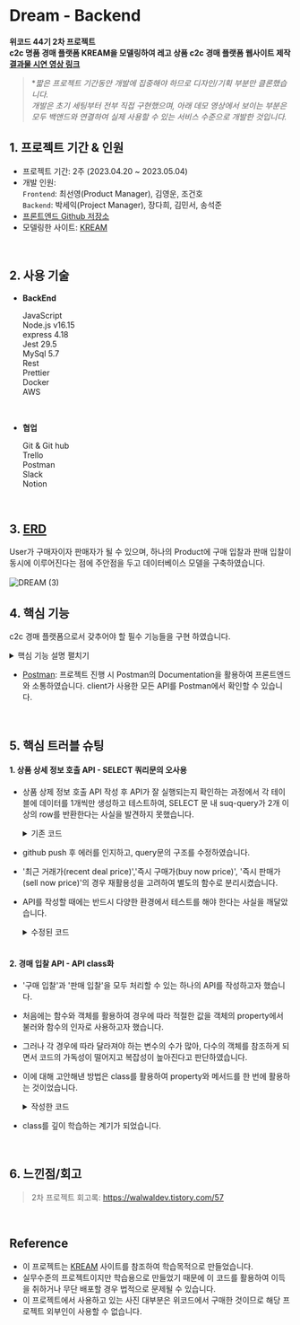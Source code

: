 # Dream - Backend

**위코드 44기 2차 프로젝트 <br>
c2c 명품 경매 플랫폼 KREAM을 모델링하여 레고 상품 c2c 경매 플랫폼 웹사이트 제작<br>
[결과물 시연 영상 링크](https://www.youtube.com/watch?v=UFuS91VcVp8)**

> **짧은 프로젝트 기간동안 개발에 집중해야 하므로 디자인/기획 부분만 클론했습니다.<br>
개발은 초기 세팅부터 전부 직접 구현했으며, 아래 데모 영상에서 보이는 부분은 모두 백앤드와 연결하여 실제 사용할 수 있는 서비스 수준으로 개발한 것입니다.*


## 1. 프로젝트 기간 & 인원
* 프로젝트 기간: 2주 (2023.04.20 ~ 2023.05.04)   
* 개발 인원:  
  `Frontend`: 최선영(Product Manager), 김영운, 조건호 <br>
  `Backend`: 박세익(Project Manager), 장다희, 김민서, 송석준 <br>
* [프론트엔드 Github 저장소](https://github.com/wecode-bootcamp-korea/44-2nd-Dream-frontend)
* 모델링한 사이트: [KREAM](https://kream.co.kr/)

<br>


## 2. 사용 기술

* **BackEnd** <br>

   JavaScript <br>
   Node.js v16.15 <br>
   express 4.18 <br>
   Jest 29.5 <br>
   MySql 5.7 <br>
   Rest <br>
   Prettier <br>
   Docker <br>
   AWS <br>
 
<br>

* **협업** <br>

  Git & Git hub <br>
  Trello <br>
  Postman <br>
  Slack <br>
  Notion <br>

<br>


 ## 3. [ERD](https://dbdiagram.io/d/64426bdf6b31947051f9b394)
 User가 구매자이자 판매자가 될 수 있으며, 하나의 Product에 구매 입찰과 판매 입찰이 동시에 이루어진다는 점에 주안점을 두고 데이터베이스 모델을 구축하였습니다. <br><br>
![DREAM (3)](https://github.com/wecode-bootcamp-korea/44-2nd-Dream-backend/assets/120387100/b18561e6-0888-4aaa-8eaa-452122d73e11)

 
 ## 4. 핵심 기능
 
 c2c 경매 플랫폼으로서 갖추어야 할 필수 기능들을 구현 하였습니다.
 
<details>
<summary>핵심 기능 설명 펼치기</summary>
<div markdown="1">
 
<br>
  
 **1. 회원가입/로그인(Kakao Social Login)** 📌[코드 확인](https://github.com/walwald/44-2nd-Dream-backend/blob/669cc7d2ba9331583cc76f30c1f8cf3e2cda6e40/API/services/userService.js#L6)
 - KaKao에서 제공하는 API를 활용하여 user 회원 가입, 로그인 기능을 구현했습니다.
 
 <br>
 
**2. 상품 리스트 (필터/정렬)** 📌[코드 확인](https://github.com/walwald/44-2nd-Dream-backend/blob/669cc7d2ba9331583cc76f30c1f8cf3e2cda6e40/API/models/productDao.js#L57)
  
- query parameter로 필터 및 정렬 조건을 전달 받아, 그에 따라 상품 리스트를 응답하는 API입니다.
- 좋아요 많은 순, 즉시 구매가 순, 즉시 판매가 순, 리뷰 순, 프리미엄 가격 순으로 정렬이 가능합니다.
- 상품 카테고리, 사용 연령, 난이도로 필터 가능합니다.

<br>

**3. 상품 상세 정보** 📌[코드 확인](https://github.com/walwald/44-2nd-Dream-backend/blob/669cc7d2ba9331583cc76f30c1f8cf3e2cda6e40/API/services/productService.js#L5)

- path parameter로 productId를 전달 받아, 해당하는 product의 상세 정보를 응답하는 API입니다.
- 상품명, 모델넘버, 카테고리, 좋아요 수 등 기본 정보 뿐만 아니라, 즉시 구매가, 즉시 판매가, 최근 거래가, 프리미엄 퍼센트 등의 경매가 관련 데이터도 함께 전달합니다.
- `즉시 구매가`는 판매 입찰된 금액 중 가장 낮은 금액, `즉시 판매가`는 구매 입찰된 금액 중 가장 높은 금액, `최근 거래가`는 체결 거래 중 가장 최신 거래의 거래 성사 가격입니다.
- `프리미엄 퍼센트`는 상품 발매가와 최근 거래가의 비율로 계산됩니다.

<br>

**4. 입찰** 📌[코드 확인](https://github.com/walwald/44-2nd-Dream-backend/blob/a51ad73eea353c5395936e41337ced2c525ba9d9/API/models/bidDao.js#L126)

- `상품 productId`, `구매/판매 중 해당하는 입찰 유형`, `입찰 금액`, `입찰 마감 기한`을 request의 body로 전달받아 입찰 내역이 기록되는 API입니다.
- `구매 입찰`, `즉시 구매`, `판매 입찰`, `즉시 판매` 네 가지 경우에 모두 사용할 수 있습니다.
- userId는 token의 payload에 저장된 정보를 이용합니다.
- 입찰 금액에 따라 즉시 거래가 성사 될 수 있습니다.
- 즉시 거래가 성사되는 경우, transaction을 사용하여 `거래 건 생성`, `입찰 상태를 낙찰로 변경`, `거래 상대방의 입찰 내역도 낙찰 상태로 변경` 등의 처리가 동시에 이루어지도록 했습니다.
- 해당 user와 상품에 대해 기존 입찰 내역이 존재할 경우 '금액' 혹은 '입찰 기한'이 변경되도록 하여, 입찰 건 생성 외에도 입찰 내역 업데이트에 본 API가 사용될 수 있습니다.
<br>
 
**5. 입찰 상세 내역 조회** 📌[코드 확인](https://github.com/walwald/44-2nd-Dream-backend/blob/a51ad73eea353c5395936e41337ced2c525ba9d9/API/services/bidService.js#L36)

- 입찰 금액 및 기한 입력 후 이어지는 개인 정보 입력 페이지에서 입찰 내역 확인을 위한 입찰 상세 정보 조회 API입니다.
- path parameter로 상품의 productId를, query parameter로 구매/판매 등의 입찰 유형을 전달 받습니다. userId는 token의 payload에 저장된 정보를 이용합니다.
- 거래 성사 여부에 따라 dealId(거래 Id)와 dealNumber(고유 거래 번호) 전달 여부가 달라집니다. 거래가 성사되지 않고 입찰만 완료된 경우 두 값을 null로 전달합니다.
- 상품에 대한 기본 정보와, 입찰 건의 Id, 입찰 금액, 입찰 기한, 수수료 금액 등을 전달합니다.
 
 
 <br>

 **6. 누적 입찰 내역 조회** 📌[코드 확인](https://github.com/walwald/44-2nd-Dream-backend/blob/4de7048200206a9cf5147989b6d377b1936fae4a/API/services/bidService.js#L6)

  - 상품별 누적 입찰 정보를 전달하여, 상세 페이지에서 그래프로 표현될 수 있도록 했습니다.
  
  <br>
  
 **7. 상품 검색** 📌[코드 확인](https://github.com/walwald/44-2nd-Dream-backend/blob/a6898307b9601db0e41209f16a1fce26dc5efea4/API/models/searchDao.js#L4)
 
 - keyword에 상품명 또는 basic, building, movie, car 등의 카테고리 명 기입 시 검색됩니다.
 
  <br>
  
 **8. 인기 검색어**
 - 누적 인기검색어를 조회하는 API입니다.
 - 검색 시 키워드별 검색량이 누적됩니다. 📌[코드 확인](https://github.com/walwald/44-2nd-Dream-backend/blob/a6898307b9601db0e41209f16a1fce26dc5efea4/API/models/searchDao.js#L32)
 - 검색어 데이터를 역대 검색량 순으로 정렬하여 상위 10개의 검색어를 응답합니다. 📌[코드 확인](https://github.com/walwald/44-2nd-Dream-backend/blob/a6898307b9601db0e41209f16a1fce26dc5efea4/API/models/searchDao.js#L48)

  <br>
  
**9. 관심상품 등록/삭제** 📌[코드 확인](https://github.com/walwald/44-2nd-Dream-backend/blob/a6898307b9601db0e41209f16a1fce26dc5efea4/API/services/likeService.js#L3)
- path parameter로 productId를 받아 해당 유저의 관심상품으로 등록합니다.
- 동일한 product와 동일한 user에 대해 API가 재실행될 경우 관심상품에서 삭제합니다.
  
  <br>

 **10. 리뷰 CRUD**
 
 - **생성:** multer-3와 multer를 이용하여 서버 측에서 AWS의 S3에 사진을 올려 사진 리뷰 게시가 가능하도록 했습니다. 📌[코드 확인](https://github.com/walwald/44-2nd-Dream-backend/blob/a6898307b9601db0e41209f16a1fce26dc5efea4/API/routes/reviewRouter.js#L9)
 - **조회:** 리뷰 조회 시 productId를 사용하여 데이터베이스에서 제품에 대한 리뷰를 검색합니다. users 및 review_images 테이블과 LEFT JOIN 하여 데이터를 반환합니다. 📌[코드 확인](https://github.com/walwald/44-2nd-Dream-backend/blob/a6898307b9601db0e41209f16a1fce26dc5efea4/API/models/reviewDao.js#L5)
 - **수정:** 유효한 reviewId인지 확인 후 리뷰가 수정되도록 했습니다. 📌[코드 확인](https://github.com/walwald/44-2nd-Dream-backend/blob/a6898307b9601db0e41209f16a1fce26dc5efea4/API/services/reviewService.js#L24)
 - **삭제:** 리뷰와 리뷰 이미지 삭제에 대해 transaction 처리 하였습니다. 📌[코드 확인](https://github.com/walwald/44-2nd-Dream-backend/blob/a6898307b9601db0e41209f16a1fce26dc5efea4/API/models/reviewDao.js#L64)

  <br>
  
  **11. 결제/정산 완료 상태 업데이트** 📌코드 확인 - [판매](https://github.com/walwald/44-2nd-Dream-backend/blob/a6898307b9601db0e41209f16a1fce26dc5efea4/API/models/paymentDao.js#L100), [구매](https://github.com/walwald/44-2nd-Dream-backend/blob/a6898307b9601db0e41209f16a1fce26dc5efea4/API/models/paymentDao.js#L169)
  - 즉시 구매 후 client가 결제 완료 요청을 보내면, 거래 상태를 `결제 완료`로 업데이트합니다. 
  - 즉시 판매가 체결되면 구매자의 `결제 대기`로 상태를 업데이트 합니다.
  
<br>
  
  </div>
</details>

- [Postman](https://documenter.getpostman.com/view/26858291/2s93eWzskR): 프로젝트 진행 시 Postman의 Documentation을 활용하여 프론트엔드와 소통하였습니다.
client가 사용한 모든 API를 Postman에서 확인할 수 있습니다.

<br>

 ## 5. 핵심 트러블 슈팅
 #### 1. 상품 상세 정보 호출 API - SELECT 쿼리문의 오사용
 - 상품 상제 정보 호출 API 작성 후 API가 잘 실행되는지 확인하는 과정에서 각 테이블에 데이터를 1개씩만 생성하고 테스트하여, SELECT 문 내 suq-query가 2개 이상의 row를 반환한다는 사실을 발견하지 못했습니다.
 
    <details>
    <summary>기존 코드</summary>
    <div markdown="1">

    ```JavaScript
    //API/models/productDao.js
    const productDetail = async (productId) => {
      try {
        const [productDetail] = await appDataSource.query(
          `
            SELECT 
                p.name productName,
                p.model_number modelNumber,
                c.name categoryName,
                p.original_price originalPrice,
                pi.url imageUrl,
                pa.age productAge,
                pl.level productLevel,
                (SELECT 
                    b.bid_price
                FROM buyings b
                JOIN deals d
                ON d.buying_id = b.id
                WHERE d.created_at = (SELECT max(created_at) FROM deals)) recentDealPrice,
                (SELECT 
                    bid_price
                FROM sellings
                WHERE bid_price = (SELECT min(bid_price) FROM sellings WHERE bid_status_id = 1)) buyNowPrice,
                (SELECT 
                    bid_price
                FROM buyings
                WHERE bid_price = (SELECT max(bid_price) FROM buyings WHERE bid_status_id = 1)) sellNowPrice,
                (SELECT 
                  COUNT(user_id)
                FROM likes
                GROUP BY product_id) likeCount
            FROM products p
            JOIN categories c ON p.category_id = c.id
            JOIN product_images pi ON p.id = pi.product_id
            JOIN product_ages pa ON p.product_age_id = pa.id
            JOIN product_levels pl ON p.product_level_id = pl.id
            LEFT JOIN buyings b ON b.product_id = p.id
            LEFT JOIN sellings s ON s.product_id = p.id
            LEFT JOIN likes l ON l.product_id = p.id
            WHERE p.id = ?
        `,
          [productId]
        );
        return productDetail;
      } catch (err) {
        err.message = 'DATABASE_ERROR';
        err.statusCode = 400;
        throw err;
      }
    };
    ```
    </div>
    </details>

- github push 후 에러를 인지하고, query문의 구조를 수정하였습니다.
- '최근 거래가(recent deal price)','즉시 구매가(buy now price)', '즉시 판매가(sell now price)'의 경우 재활용성을 고려하여 별도의 함수로 분리시켰습니다.
- API를 작성할 때에는 반드시 다양한 환경에서 테스트를 해야 한다는 사실을 깨달았습니다.


  <details>
  <summary>수정된 코드</summary>
  <div markdown="1">

  - 상품 상세 정보 호출 함수 ('최근 거래가(recent deal price)','즉시 구매가(buy now price)', '즉시 판매가(sell now price)' 제외)

  ```JavaScript
  //API/models/productDao.js
  //3가지 금액 정보를 제외한 상품 디테일 정보 호출 함수 최종 ver.

  const productDetail = async (productId) => {
    try {
      const [productDetail] = await appDataSource.query(
        `
          SELECT 
              p.id productId,
              p.name productName,
              p.model_number modelNumber,
              c.name categoryName,
              p.original_price originalPrice,
              pi.url imageUrl,
              pa.age productAge,
              pl.level productLevel,
              l.likeCount
          FROM products p
          JOIN categories c ON p.category_id = c.id
          JOIN product_images pi ON p.id = pi.product_id
          JOIN product_ages pa ON p.product_age_id = pa.id
          JOIN product_levels pl ON p.product_level_id = pl.id
          LEFT JOIN (SELECT 
              product_id,
              COUNT(id) likeCount
           FROM likes
           GROUP BY product_id) l ON l.product_id = p.id
          WHERE p.id = ?
                `,
        [productId]
      );
      return productDetail;
    } catch (err) {
      throw new DatabaseError('DATABASE_ERROR');
    }
  };

  ```
  <br>

  - '최근 거래가(recent deal price)','즉시 구매가(buy now price)', '즉시 판매가(sell now price)' 도출 메서드

  ```JavaScript
  //API/models/bidDao.js
  const appDataSource = require('./appDataSource');
  const { bidStatusEnum } = require('./enum');
  const { DatabaseError } = require('../utils/error');

  class BidCase {
    constructor(productId, bidType, bidPrice) {
      this.bidType = bidType;
      this.bidPrice = bidPrice;
      this.productId = productId;
      this.counterpart = bidType == 'buying' ? 'selling' : 'buying';
      this.commissionRate = bidType == 'buying' ? 0.02 : 0.05;
      this.table = `${bidType}s`;
      this.counterTable = `${this.counterpart}s`;
      this.minOrMax = this.counterpart == 'selling' ? 'min' : 'max';
      this.appDataSource = appDataSource;
    }

   async nowPriceSetter(productIdValue, table, minOrMax) {
      try {
        const [bidPrice] = await this.appDataSource.query(
          ` 
          SELECT 
              bid_price bidPrice
          FROM ${table}
          WHERE bid_price = (
            SELECT ${minOrMax}(bid_price) 
            FROM ${table} 
            WHERE bid_status_id = ${bidStatusEnum.bid} 
            AND product_id = ${productIdValue}) 
          `
        );

        if (bidPrice == undefined) {
          return null;
        }

        return parseFloat(Object.values(bidPrice));
      } catch (err) {
        throw new DatabaseError('DATABASE_ERROR');
      }
    }

    getBuyNowPrice() {
      return this.nowPriceSetter(this.productId, 'sellings', 'min');
    }

    getSellNowPrice() {
      return this.nowPriceSetter(this.productId, 'buyings', 'max');
    }

    async getNowPrice() {
      return this.nowPriceSetter(
        this.productId,
        this.counterTable,
        this.minOrMax
      );
    }

    async getRecentDealPrice() {
      try {
        const [bidPrice] = await this.appDataSource.query(
          ` 
              SELECT 
                  b.bid_price AS bidPrice
              FROM deals d
              JOIN buyings b ON b.id = d.buying_id
              WHERE d.created_at = 
              (SELECT max(d.created_at) 
              FROM deals 
              JOIN buyings b ON b.id = d.buying_id 
              WHERE b.product_id = ${this.productId}) 
              AND b.product_id = ${this.productId}
              ORDER BY d.created_at DESC
              `
        );

        if (bidPrice == undefined) {
          return null;
        }

        return parseFloat(Object.values(bidPrice));
      } catch (err) {
        throw new DatabaseError('DATABASE_ERROR');
      }
    }
   };
  ```
  <br>

  - 정보를 하나의 객체로 합하여 전달하는 producService 내 함수

  ```JavaScript
  //API/services/productService.js
  const productDao = require('../models/productDao');
  const { BaseError } = require('../utils/error');
  const { BidCase } = require('../models/bidDao');

  const getProductDetail = async (productId) => {
    const checkProductId = await productDao.isExistingProduct(productId);

    if (!checkProductId) {
      throw new BaseError('PRODUCT_DOES_NOT_EXIST', 404);
    }

    const productDetail = await productDao.productDetail(productId);
    const bidCase = new BidCase(productId);

    productDetail.buyNowPrice = await bidCase.getBuyNowPrice();
    productDetail.sellNowPrice = await bidCase.getSellNowPrice();
    productDetail.recentDealPrice = await bidCase.getRecentDealPrice();
    productDetail.recentDealPrice == null
      ? (productDetail.premiumPercent = null)
      : (productDetail.premiumPercent = (
          ((productDetail.recentDealPrice - productDetail.originalPrice) /
            productDetail.originalPrice) *
          100
        ).toFixed(1));

    return productDetail;
  };
  ```
  </div>
  </details>
  
  <br>
  
 #### 2. 경매 입찰 API - API class화
 - '구매 입찰'과 '판매 입찰'을 모두 처리할 수 있는 하나의 API를 작성하고자 했습니다.
 - 처음에는 함수와 객체를 활용하여 경우에 따라 적절한 값을 객체의 property에서 불러와 함수의 인자로 사용하고자 했습니다.
 - 그러나 각 경우에 따라 달라져야 하는 변수의 수가 많아, 다수의 객체를 참조하게 되면서 코드의 가독성이 떨어지고 복잡성이 높아진다고 판단하였습니다.
 - 이에 대해 고안해낸 방법은 class를 활용하여 property와 메서드를 한 번에 활용하는 것이었습니다.
    <details>
    <summary>작성한 코드</summary>
    <div markdown="1">
      
      - bidDao 내 입찰 관련 로직을 처리하는 class
      
      ```JavaScript
      //API/models/bidDao.js

      class BidCase {
        constructor(productId, bidType, bidPrice = null, dueDate = null, userId) {
          this.bidType = bidType;
          this.bidPrice = bidPrice;
          this.productId = productId;
          this.counterpart = bidType == 'buying' ? 'selling' : 'buying';
          this.commissionRate = bidType == 'buying' ? 0.02 : 0.05;
          this.counterCommissionRate = bidType == 'buying' ? 0.05 : 0.02;
          this.table = `${bidType}s`;
          this.counterTable = `${this.counterpart}s`;
          this.minOrMax = this.counterpart == 'selling' ? 'min' : 'max';
          this.dueDate = dueDate;
          this.userId = userId;
          this.appDataSource = appDataSource;
        }

        async nowPriceSetter(productIdValue, table, minOrMax) {
          try {
            const [bidPrice] = await this.appDataSource.query(
              ` 
              SELECT 
                  bid_price bidPrice
              FROM ${table}
              WHERE bid_price = (
                SELECT ${minOrMax}(bid_price) 
                FROM ${table} 
                WHERE bid_status_id = ${bidStatusEnum.bid} 
                AND product_id = ${productIdValue}) 
              `
            );

            if (bidPrice == undefined) {
              return null;
            }

            return parseFloat(Object.values(bidPrice));
          } catch (err) {
            throw new DatabaseError('DATABASE_ERROR');
          }
        }

        getBuyNowPrice() {
          return this.nowPriceSetter(this.productId, 'sellings', 'min');
        }

        getSellNowPrice() {
          return this.nowPriceSetter(this.productId, 'buyings', 'max');
        }

        async getNowPrice() {
          return this.nowPriceSetter(
            this.productId,
            this.counterTable,
            this.minOrMax
          );
        }

        async getRecentDealPrice() {
          try {
            const [bidPrice] = await this.appDataSource.query(
              ` 
                  SELECT 
                      b.bid_price AS bidPrice
                  FROM deals d
                  JOIN buyings b ON b.id = d.buying_id
                  WHERE d.created_at = 
                  (SELECT max(d.created_at) 
                  FROM deals 
                  JOIN buyings b ON b.id = d.buying_id 
                  WHERE b.product_id = ${this.productId}) 
                  AND b.product_id = ${this.productId}
                  ORDER BY d.created_at DESC
                  `
            );

            if (bidPrice == undefined) {
              return null;
            }

            return parseFloat(Object.values(bidPrice));
          } catch (err) {
            throw new DatabaseError('DATABASE_ERROR');
          }
        }

        async isNowPrice() {
          const nowPrice = await this.getNowPrice();
          if (
            nowPrice &&
            ((this.bidType == 'buying' && this.bidPrice - nowPrice >= 0) ||
              (this.bidType == 'selling' && this.bidPrice - nowPrice <= 0))
          ) {
            this.bidPrice = nowPrice;

            return this.bidPrice;
          }

          return false;
        }

        async isExistingBid() {
          try {
            const [result] = await appDataSource.query(
              `SELECT EXISTS (
                  SELECT
                  id
                  FROM ${this.table}
                  WHERE user_id = ${this.userId} 
                  AND product_id = ${this.productId} 
                  AND bid_status_id = ${bidStatusEnum.bid}
                  ) existing 
                  `
            );
            return !!parseInt(result.existing);
          } catch (err) {
            throw new DatabaseError('DATABASE_ERROR');
          }
        }

        async biddingIn() {
          const queryRunner = this.appDataSource.createQueryRunner();
          await queryRunner.connect();
          await queryRunner.startTransaction();
          try {
            await this.isNowPrice();
            if (await this.isExistingBid()) {
              await queryRunner.query(
                `UPDATE ${this.table}
              SET bid_price = ?,
                  due_date = ?
              WHERE user_id = ? 
              AND product_id = ? 
              AND bid_status_id = ?`,
                [
                  this.bidPrice,
                  this.dueDate,
                  this.userId,
                  this.productId,
                  bidStatusEnum.bid,
                ]
              );

              const [bidding] = await queryRunner.query(
                `SELECT
                  id
              FROM ${this.table}
              WHERE user_id = ${this.userId} 
              AND product_id = ${this.productId} 
              AND bid_status_id = ${bidStatusEnum.bid}
              `
              );
              this.biddingId = bidding.id;
            } else {
              const bidding = await queryRunner.query(
                ` INSERT INTO ${this.table} (
                      product_id,
                      bid_price,
                      due_date,
                      user_id
                      )
                      VALUES (?, ?, ?, ?)`,
                [this.productId, this.bidPrice, this.dueDate, this.userId]
              );

              this.biddingId = bidding.insertId;
            }

            if (!(await this.isNowPrice())) {
              await queryRunner.commitTransaction();
              return;
            }

            const [partner] = await queryRunner.query(
              `SELECT
              id,
              user_id userId 
              FROM ${this.counterTable}
              WHERE updated_at = 
              (SELECT 
                  min(updated_at)
              FROM ${this.counterTable}
              WHERE product_id = ${this.productId} 
              AND bid_price = ${this.bidPrice} 
              AND bid_status_id = ${bidStatusEnum.bid})
              AND product_id = ${this.productId} 
              AND bid_price = ${this.bidPrice} 
              AND bid_status_id = ${bidStatusEnum.bid}
              ORDER BY updated_at`
            );

            if (partner.userId == this.userId) {
              throw new DatabaseError('SAME_USER_WITH_COUNTERPART');
            }

            await queryRunner.query(
              `UPDATE ${this.table} t
              JOIN ${this.counterTable} c
              SET t.bid_status_id = ${bidStatusEnum.deal},
                  c.bid_status_id = ${bidStatusEnum.deal}
              WHERE t.id = ${this.biddingId} 
              AND c.id = ${partner.id}`
            );

            const dealInput = await queryRunner.query(
              ` INSERT INTO deals (
                  ${this.bidType + '_id'},
                  ${this.counterpart + '_id'},
                  ${this.bidType + '_commission'},
                  ${this.counterpart + '_commission'}
                  )
                  VALUES (?, ?, ?, ?)`,
              [
                this.biddingId,
                partner.id,
                this.commissionRate * this.bidPrice,
                this.counterCommissionRate * this.bidPrice,
              ]
            );

            [this.dealInfo] = await queryRunner.query(
              `
              SELECT
                  id,
                  deal_number dealNumber
              FROM deals
              WHERE id = ?`,
              [dealInput.insertId]
            );

            await queryRunner.commitTransaction();

            return;
          } catch (err) {
            await queryRunner.rollbackTransaction();
            err.message = err.message || 'DATABASE_ERROR';
            err.statusCode = 400;
            throw err;
          } finally {
            await queryRunner.release();
          }
        }
      ```
      - bidDao의 class를 실행시키는 bidService
                                                                          
      ```JavaScript
      //API/services/bidService.js
      const inputBidPrice = async (productId, bidType, bidPrice, dueDate, userId) => {
        const bidCase = new BidCase(productId, bidType, bidPrice, dueDate, userId);

        return await bidCase.biddingIn();
      };
      ``` 
    </div>
    </details>
    
  - class를 깊이 학습하는 계기가 되었습니다.
  
<br>

 ## 6. 느낀점/회고
 > 2차 프로젝트 회고록: https://walwaldev.tistory.com/57

  <br>
  
 ## Reference

- 이 프로젝트는 [KREAM](https://kream.co.kr/) 사이트를 참조하여 학습목적으로 만들었습니다.
- 실무수준의 프로젝트이지만 학습용으로 만들었기 때문에 이 코드를 활용하여 이득을 취하거나 무단 배포할 경우 법적으로 문제될 수 있습니다.
- 이 프로젝트에서 사용하고 있는 사진 대부분은 위코드에서 구매한 것이므로 해당 프로젝트 외부인이 사용할 수 없습니다.

